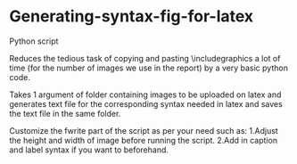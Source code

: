 # Generating-syntax-fig-for-latex
Python script

Reduces the tedious task of copying and pasting \includegraphics a lot of time (for the number of images we 
use in the report) by a very basic python code.

Takes 1 argument of folder containing images to be uploaded on latex and generates text file for the 
corresponding syntax needed in latex and saves the text file in the same folder.

Customize the fwrite part of the script as per your need such as:
1.Adjust the height and width of image before running the script.
2.Add in caption and label syntax if you want to beforehand.



